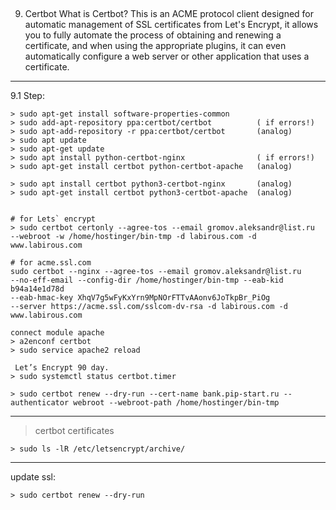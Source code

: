 

## ################################################################
9. Certbot
What is Certbot? This is an ACME protocol client designed for 
automatic management of SSL certificates from Let's Encrypt, it
allows you to fully automate the process of obtaining and renewing
a certificate, and when using the appropriate plugins, it can even 
automatically configure a web server or other
application that uses a certificate.

-------------------------------------------------------------------

  9.1 Step:
  
    > sudo apt-get install software-properties-common
    > sudo add-apt-repository ppa:certbot/certbot          ( if errors!)
    > sudo apt-add-repository -r ppa:certbot/certbot       (analog)
    > sudo apt update
    > sudo apt-get update
    > sudo apt install python-certbot-nginx                ( if errors!)
    > sudo apt-get install certbot python-certbot-apache   (analog)
    
    > sudo apt install certbot python3-certbot-nginx       (analog)
    > sudo apt-get install certbot python3-certbot-apache  (analog)
    
    
    # for Lets` encrypt
    > sudo certbot certonly --agree-tos --email gromov.aleksandr@list.ru 
    --webroot -w /home/hostinger/bin-tmp -d labirous.com -d www.labirous.com
    
    # for acme.ssl.com
    sudo certbot --nginx --agree-tos --email gromov.aleksandr@list.ru 
    --no-eff-email --config-dir /home/hostinger/bin-tmp --eab-kid b94a14e1d78d 
    --eab-hmac-key XhqV7g5wFyKxYrn9MpNOrFTTvAAonv6JoTkpBr_PiOg 
    --server https://acme.ssl.com/sslcom-dv-rsa -d labirous.com -d www.labirous.com
    
    connect module apache
    > a2enconf certbot
    > sudo service apache2 reload
    
     Let’s Encrypt 90 day.
    > sudo systemctl status certbot.timer
    
    > sudo certbot renew --dry-run --cert-name bank.pip-start.ru --authenticator webroot --webroot-path /home/hostinger/bin-tmp

  ---------------------------------------------
  > certbot certificates

    > sudo ls -lR /etc/letsencrypt/archive/     

  ---------------------------------------------
  update ssl:
  
    > sudo certbot renew --dry-run
